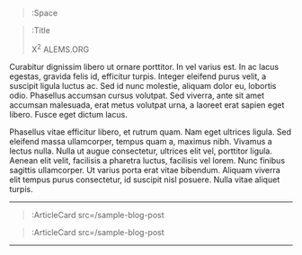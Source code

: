 > :Space


> :Title
>
> X<sup>2</sup> ALEMS.ORG


Curabitur dignissim libero ut ornare porttitor. In vel varius est. In ac lacus egestas, gravida felis id, efficitur turpis. Integer eleifend purus velit, a suscipit ligula luctus ac. Sed id nunc molestie, aliquam dolor eu, lobortis odio. Phasellus accumsan cursus volutpat. Sed viverra, ante sit amet accumsan malesuada, erat metus volutpat urna, a laoreet erat sapien eget libero. Fusce eget dictum lacus.

Phasellus vitae efficitur libero, et rutrum quam. Nam eget ultrices ligula. Sed eleifend massa ullamcorper, tempus quam a, maximus nibh. Vivamus a lectus nulla. Nulla ut augue consectetur, ultrices elit vel, porttitor ligula. Aenean elit velit, facilisis a pharetra luctus, facilisis vel lorem. Nunc finibus sagittis ullamcorper. Ut varius porta erat vitae bibendum. Aliquam viverra elit tempus purus consectetur, id suscipit nisl posuere. Nulla vitae aliquet turpis.

---


> :ArticleCard src=/sample-blog-post

> :ArticleCard src=/sample-blog-post

---
